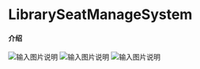 # LibrarySeatManageSystem

#### 介绍
![输入图片说明](https://images.gitee.com/uploads/images/2020/0605/142517_988f7309_1215397.jpeg "管理终端界面.JPG")
![输入图片说明](https://images.gitee.com/uploads/images/2020/0605/142529_e9e97a07_1215397.jpeg "在线选座.JPG")
![输入图片说明](https://images.gitee.com/uploads/images/2020/0605/142547_ee46c107_1215397.jpeg "通知消息.JPG")
